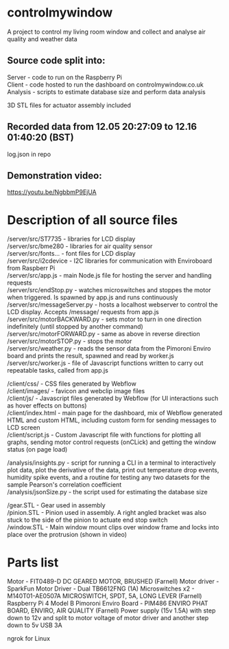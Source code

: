 # controlmywindow
A project to control my living room window and collect and analyse air quality and weather data

Source code split into:
-----------------------
Server - code to run on the Raspberry Pi  
Client - code hosted to run the dashboard on controlmywindow.co.uk  
Analysis - scripts to  estimate database size and perform data analysis  

3D STL files for actuator assembly included   

Recorded data from 12.05 20:27:09 to 12.16 01:40:20 (BST)
---------------------------------------------------------
log.json in repo

Demonstration video:
--------------------
https://youtu.be/NgbbmP9EjUA

Description of all source files
===============================

/server/src/ST7735  - libraries for LCD display  
/server/src/bme280  - libraries for air quality sensor  
/server/src/fonts...  - font files for LCD display  
/server/src/i2cdevice  - I2C libraries for communication with Enviroboard from Raspberr Pi  
/server/src/app.js  - main Node.js file for hosting the server and handling requests  
/server/src/endStop.py  - watches microswitches and stoppes the motor when triggered. Is spawned by app.js and runs continuously  
/server/src/messageServer.py  - hosts a localhost webserver to control the LCD display. Accepts /message/<body> requests from app.js  
/server/src/motorBACKWARD.py  - sets motor to turn in one direction indefinitely (until stopped by another command)  
/server/src/motorFORWARD.py  - same as above in reverse direction  
/server/src/motorSTOP.py  - stops the motor  
/server/src/weather.py  - reads the sensor data from the Pimoroni Enviro board and prints the result, spawned and read by worker.js  
/server/src/worker.js  - file of Javascript functions written to carry out repeatable tasks, called from app.js  
  
/client/css/  - CSS files generated by Webflow  
/client/images/  - favicon and webclip image files  
/client/js/  - Javascript files generated by Webflow (for UI interactions such as hover effects on buttons)  
/client/index.html  - main page for the dashboard, mix of Webflow generated HTML and custom HTML, including custom form for sending messages to LCD screen  
/client/script.js  - Custom Javascript file with functions for plotting all graphs, sending motor control requests (onCLick) and getting the window status (on page load)  
  
/analysis/insights.py  - script for running a CLI in a terminal to interactively plot data, plot the derivative of the data, print out temperature drop events, humidity spike events, and a routine for testing any two datasets for the sample Pearson's correlation coefficient  
/analysis/jsonSize.py  - the script used for estimating the database size  
  
/gear.STL  - Gear used in assembly  
/pinion.STL  - Pinion used in assembly. A right angled bracket was also stuck to the side of the pinion to actuate end stop switch  
/window.STL  - Main window mount clips over window frame and locks into place over the protrusion (shown in video)  
  
Parts list
==========
  
Motor - FIT0489-D DC GEARED MOTOR, BRUSHED (Farnell)
Motor driver - SparkFun Motor Driver - Dual TB6612FNG (1A)
Microswitches x2 - M140T01-AE0507A MICROSWITCH, SPDT, 5A, LONG LEVER (Farnell)
Raspberry Pi 4 Model B
Pimoroni Enviro Board - PIM486 ENVIRO PHAT BOARD, ENVIRO, AIR QUALITY (Farnell)
Power supply (15v 1.5A) with step down to 12v and split to motor voltage of motor driver and another step down to 5v USB 3A  
  
ngrok for Linux
